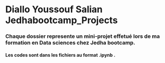 # Diallo Youssouf Salian  Jedhabootcamp_Projects
### Chaque dossier represente un mini-projet effetué lors de ma formation en Data sciences chez Jedha bootcamp.
#### Les codes sont dans les fichiers au format .ipynb .

